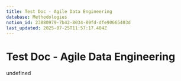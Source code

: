 ```yaml
---
title: Test Doc - Agile Data Engineering
database: Methodologies
notion_id: 23880979-7b42-8034-89fd-dfe90665403d
last_updated: 2025-07-25T11:57:17.404Z
---
```


# Test Doc - Agile Data Engineering

undefined